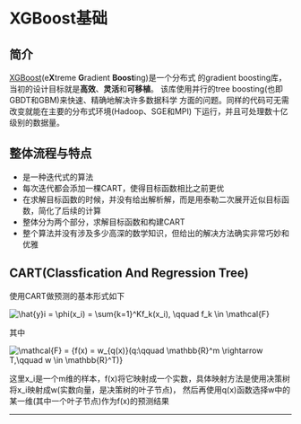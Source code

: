 # XGBoost基础
## 简介
[XGBoost][0](e**X**treme **G**radient **Boost**ing)是一个分布式
的gradient boosting库，当初的设计目标就是**高效**、**灵活**和**可移植**。
该库使用并行的tree boosting(也即GBDT和GBM)来快速、精确地解决许多数据科学
方面的问题。同样的代码可无需改变就能在主要的分布式环境(Hadoop、SGE和MPI)
下运行，并且可处理数十亿级别的数据量。

## 整体流程与特点
- 是一种迭代式的算法
- 每次迭代都会添加一棵CART，使得目标函数相比之前更优
- 在求解目标函数的时候，并没有给出解析解，而是用泰勒二次展开近似目标函数，简化了后续的计算
- 整体分为两个部分，求解目标函数和构建CART
- 整个算法并没有涉及多少高深的数学知识，但给出的解决方法确实非常巧妙和优雅

## CART(Classfication And Regression Tree)
使用CART做预测的基本形式如下

![\hat{y}_i = \phi(x_i) = \sum_{k=1}^Kf_k(x_i), \qquad f_k \in \mathcal{F}][1]

其中

![\mathcal{F} = \{f(x) = w_{q(x)}(q:\qquad \mathbb{R}^m \rightarrow T,\qquad w \in \mathbb{R}^T)\}][2]

这里x_i是一个m维的样本，f(x)将它映射成一个实数，具体映射方法是使用决策树将x_i映射成w(实数向量，是决策树的叶子节点)，
然后再使用q(x)函数选择w中的某一维(其中一个叶子节点)作为f(x)的预测结果

----
[0]: https://github.com/dmlc/xgboost
[1]: https://chart.googleapis.com/chart?cht=tx&chl=%5Chat%7By%7D_i%20%3D%20%5Cphi(x_i)%20%3D%20%5Csum_%7Bk%3D1%7D%5EKf_k(x_i)%2C%20%5Cqquad%20f_k%20%5Cin%20%5Cmathcal%7BF%7D
[2]: https://chart.googleapis.com/chart?cht=tx&chl=%5Cmathcal%7BF%7D%20%3D%20%5C%7Bf(x)%20%3D%20w_%7Bq(x)%7D(q%3A%5Cqquad%20%5Cmathbb%7BR%7D%5Em%20%5Crightarrow%20T%2C%5Cqquad%20w%20%5Cin%20%5Cmathbb%7BR%7D%5ET)%5C%7D
